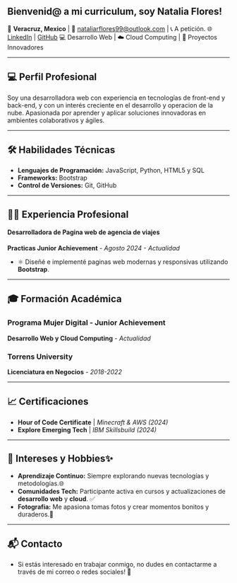 ## Bienvenid@ a mi curriculum, soy Natalia Flores!

📍 **Veracruz, Mexico** | 📧 [nataliarflores99@outlook.com](mailto:correo@ejemplo.com) | 📞 A petición.
🌐 [LinkedIn](https://linkedin.com) | [GitHub](https://github.com/nataliaflores99) 
 💻 Desarrollo Web | ☁️ Cloud Computing | 
🚀 Proyectos Innovadores


---

## 💻 **Perfil Profesional**
Soy una desarrolladora web con experiencia en tecnologías de front-end y back-end, y con un interés creciente en el desarrollo y operacion de la nube. Apasionada por aprender y aplicar soluciones innovadoras en ambientes colaborativos y ágiles.

---

## 🛠️ **Habilidades Técnicas**

- **Lenguajes de Programación:** JavaScript, Python, HTML5 y SQL
- **Frameworks:** Bootstrap
- **Control de Versiones:** Git, GitHub


---

## 👩‍💻 **Experiencia Profesional**

#### **Desarrolladora de Pagina web de agencia de viajes**  
**Practicas Junior Achievement** - _Agosto 2024 - Actualidad_  
- ⚛️ Diseñé e implementé paginas web modernas y responsivas utilizando **Bootstrap**.


---

## 🎓 **Formación Académica**

### **Programa Mujer Digital - Junior Achievement**  
**Desarrollo Web y Cloud Computing** - _Actualidad_

### **Torrens University**  
**Licenciatura en Negocios** - _2018-2022_


---

## 📈 **Certificaciones**

- **Hour of Code Certificate** |  _Minecraft & AWS_ _(2024)_
- **Explore Emerging Tech** | _IBM Skillsbuild_ _(2024)_

---

## 🌱 **Intereses y Hobbies**✨

- **Aprendizaje Continuo:** Siempre explorando nuevas tecnologías y metodologías.🌐
- **Comunidades Tech:** Participante activa en cursos y actualizaciones de **desarrollo web** y **cloud**. ✅
- **Fotografia:** Me apasiona tomas fotos y crear momentos bonitos y duraderos.📸


---

## 📬 **Contacto**
- Si estás interesado en trabajar conmigo, no dudes en contactarme a través de mi correo o redes sociales! 💫

